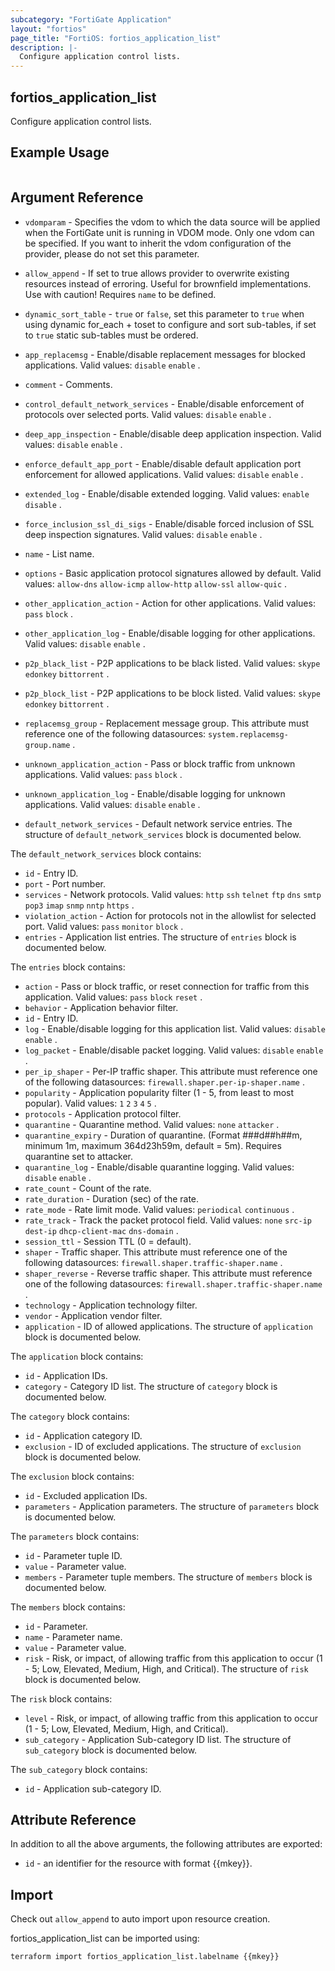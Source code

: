 ```yaml
---
subcategory: "FortiGate Application"
layout: "fortios"
page_title: "FortiOS: fortios_application_list"
description: |-
  Configure application control lists.
---
```


## fortios_application_list
Configure application control lists.

## Example Usage

```hcl

```

## Argument Reference
* `vdomparam` - Specifies the vdom to which the data source will be applied when the FortiGate unit is running in VDOM mode. Only one vdom can be specified. If you want to inherit the vdom configuration of the provider, please do not set this parameter.
* `allow_append` - If set to true allows provider to overwrite existing resources instead of erroring. Useful for brownfield implementations. Use with caution! Requires `name` to be defined.
* `dynamic_sort_table` - `true` or `false`, set this parameter to `true` when using dynamic for_each + toset to configure and sort sub-tables, if set to `true` static sub-tables must be ordered.

* `app_replacemsg` - Enable/disable replacement messages for blocked applications. Valid values: `disable` `enable` .
* `comment` - Comments.
* `control_default_network_services` - Enable/disable enforcement of protocols over selected ports. Valid values: `disable` `enable` .
* `deep_app_inspection` - Enable/disable deep application inspection. Valid values: `disable` `enable` .
* `enforce_default_app_port` - Enable/disable default application port enforcement for allowed applications. Valid values: `disable` `enable` .
* `extended_log` - Enable/disable extended logging. Valid values: `enable` `disable` .
* `force_inclusion_ssl_di_sigs` - Enable/disable forced inclusion of SSL deep inspection signatures. Valid values: `disable` `enable` .
* `name` - List name.
* `options` - Basic application protocol signatures allowed by default. Valid values: `allow-dns` `allow-icmp` `allow-http` `allow-ssl` `allow-quic` .
* `other_application_action` - Action for other applications. Valid values: `pass` `block` .
* `other_application_log` - Enable/disable logging for other applications. Valid values: `disable` `enable` .
* `p2p_black_list` - P2P applications to be black listed. Valid values: `skype` `edonkey` `bittorrent` .
* `p2p_block_list` - P2P applications to be block listed. Valid values: `skype` `edonkey` `bittorrent` .
* `replacemsg_group` - Replacement message group. This attribute must reference one of the following datasources: `system.replacemsg-group.name` .
* `unknown_application_action` - Pass or block traffic from unknown applications. Valid values: `pass` `block` .
* `unknown_application_log` - Enable/disable logging for unknown applications. Valid values: `disable` `enable` .
* `default_network_services` - Default network service entries. The structure of `default_network_services` block is documented below.

The `default_network_services` block contains:

* `id` - Entry ID.
* `port` - Port number.
* `services` - Network protocols. Valid values: `http` `ssh` `telnet` `ftp` `dns` `smtp` `pop3` `imap` `snmp` `nntp` `https` .
* `violation_action` - Action for protocols not in the allowlist for selected port. Valid values: `pass` `monitor` `block` .
* `entries` - Application list entries. The structure of `entries` block is documented below.

The `entries` block contains:

* `action` - Pass or block traffic, or reset connection for traffic from this application. Valid values: `pass` `block` `reset` .
* `behavior` - Application behavior filter.
* `id` - Entry ID.
* `log` - Enable/disable logging for this application list. Valid values: `disable` `enable` .
* `log_packet` - Enable/disable packet logging. Valid values: `disable` `enable` .
* `per_ip_shaper` - Per-IP traffic shaper. This attribute must reference one of the following datasources: `firewall.shaper.per-ip-shaper.name` .
* `popularity` - Application popularity filter (1 - 5, from least to most popular). Valid values: `1` `2` `3` `4` `5` .
* `protocols` - Application protocol filter.
* `quarantine` - Quarantine method. Valid values: `none` `attacker` .
* `quarantine_expiry` - Duration of quarantine. (Format ###d##h##m, minimum 1m, maximum 364d23h59m, default = 5m). Requires quarantine set to attacker.
* `quarantine_log` - Enable/disable quarantine logging. Valid values: `disable` `enable` .
* `rate_count` - Count of the rate.
* `rate_duration` - Duration (sec) of the rate.
* `rate_mode` - Rate limit mode. Valid values: `periodical` `continuous` .
* `rate_track` - Track the packet protocol field. Valid values: `none` `src-ip` `dest-ip` `dhcp-client-mac` `dns-domain` .
* `session_ttl` - Session TTL (0 = default).
* `shaper` - Traffic shaper. This attribute must reference one of the following datasources: `firewall.shaper.traffic-shaper.name` .
* `shaper_reverse` - Reverse traffic shaper. This attribute must reference one of the following datasources: `firewall.shaper.traffic-shaper.name` .
* `technology` - Application technology filter.
* `vendor` - Application vendor filter.
* `application` - ID of allowed applications. The structure of `application` block is documented below.

The `application` block contains:

* `id` - Application IDs.
* `category` - Category ID list. The structure of `category` block is documented below.

The `category` block contains:

* `id` - Application category ID.
* `exclusion` - ID of excluded applications. The structure of `exclusion` block is documented below.

The `exclusion` block contains:

* `id` - Excluded application IDs.
* `parameters` - Application parameters. The structure of `parameters` block is documented below.

The `parameters` block contains:

* `id` - Parameter tuple ID.
* `value` - Parameter value.
* `members` - Parameter tuple members. The structure of `members` block is documented below.

The `members` block contains:

* `id` - Parameter.
* `name` - Parameter name.
* `value` - Parameter value.
* `risk` - Risk, or impact, of allowing traffic from this application to occur (1 - 5; Low, Elevated, Medium, High, and Critical). The structure of `risk` block is documented below.

The `risk` block contains:

* `level` - Risk, or impact, of allowing traffic from this application to occur (1 - 5; Low, Elevated, Medium, High, and Critical).
* `sub_category` - Application Sub-category ID list. The structure of `sub_category` block is documented below.

The `sub_category` block contains:

* `id` - Application sub-category ID.

## Attribute Reference

In addition to all the above arguments, the following attributes are exported:
* `id` - an identifier for the resource with format {{mkey}}.

## Import

Check out `allow_append` to auto import upon resource creation.

fortios_application_list can be imported using:
```sh
terraform import fortios_application_list.labelname {{mkey}}
```
